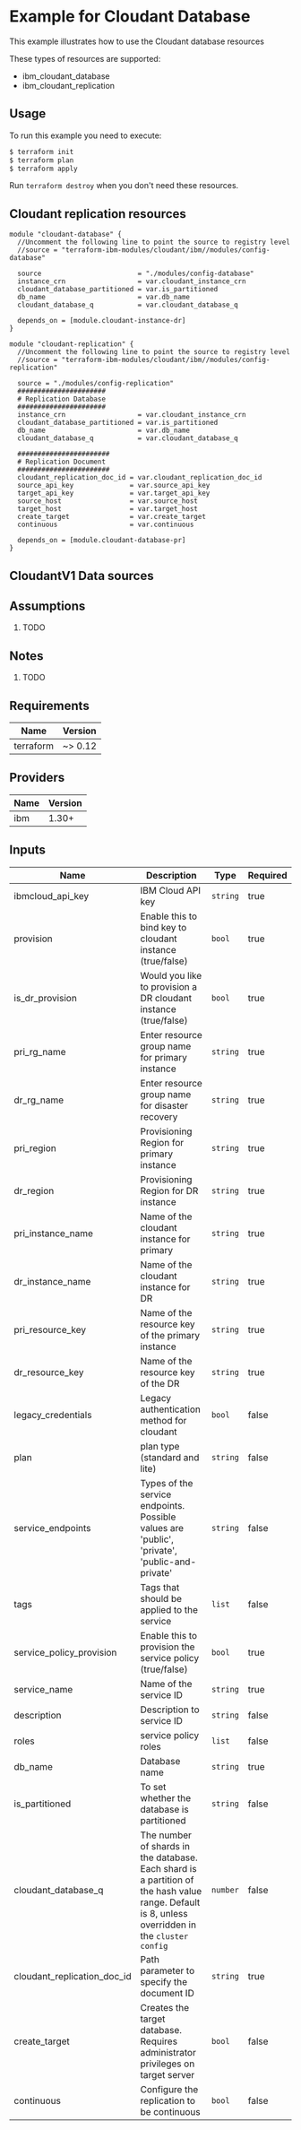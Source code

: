 # Example for Cloudant Database

This example illustrates how to use the Cloudant database resources

These types of resources are supported:

* ibm_cloudant_database
* ibm_cloudant_replication

## Usage

To run this example you need to execute:

```bash
$ terraform init
$ terraform plan
$ terraform apply
```

Run `terraform destroy` when you don't need these resources.


## Cloudant replication resources

```hcl
module "cloudant-database" {
  //Uncomment the following line to point the source to registry level
  //source = "terraform-ibm-modules/cloudant/ibm//modules/config-database"

  source                        = "./modules/config-database"
  instance_crn                  = var.cloudant_instance_crn
  cloudant_database_partitioned = var.is_partitioned
  db_name                       = var.db_name
  cloudant_database_q           = var.cloudant_database_q

  depends_on = [module.cloudant-instance-dr]
}

module "cloudant-replication" {
  //Uncomment the following line to point the source to registry level
  //source = "terraform-ibm-modules/cloudant/ibm//modules/config-replication"

  source = "./modules/config-replication"
  ######################
  # Replication Database
  ######################
  instance_crn                  = var.cloudant_instance_crn
  cloudant_database_partitioned = var.is_partitioned
  db_name                       = var.db_name
  cloudant_database_q           = var.cloudant_database_q

  #######################
  # Replication Document
  #######################
  cloudant_replication_doc_id = var.cloudant_replication_doc_id
  source_api_key              = var.source_api_key
  target_api_key              = var.target_api_key
  source_host                 = var.source_host
  target_host                 = var.target_host
  create_target               = var.create_target
  continuous                  = var.continuous

  depends_on = [module.cloudant-database-pr]
}
```

## CloudantV1 Data sources


## Assumptions

1. TODO

## Notes

1. TODO

## Requirements

| Name | Version |
|------|---------|
| terraform | ~> 0.12 |

## Providers

| Name | Version |
|------|---------|
| ibm | 1.30+ |

## Inputs

| Name | Description | Type | Required |
|------|-------------|------|---------|
| ibmcloud\_api\_key | IBM Cloud API key | `string` | true |
| provision | Enable this to bind key to cloudant instance (true/false) | `bool` | true |
| is_dr_provision | Would you like to provision a DR cloudant instance (true/false) | `bool` | true |
| pri_rg_name | Enter resource group name for primary instance | `string` | true |
| dr_rg_name | Enter resource group name for disaster recovery | `string` | true |
| pri_region | Provisioning Region for primary instance | `string` | true |
| dr_region | Provisioning Region for DR instance | `string` | true |
| pri_instance_name | Name of the cloudant instance for primary | `string` | true |
| dr_instance_name | Name of the cloudant instance for DR | `string` | true |
| pri_resource_key | Name of the resource key of the primary instance | `string` | true |
| dr_resource_key | Name of the resource key of the DR | `string` | true |
| legacy_credentials | Legacy authentication method for cloudant | `bool` | false |
| plan | plan type (standard and lite) | `string` | false |
| service_endpoints | Types of the service endpoints. Possible values are 'public', 'private', 'public-and-private' | `string` | false |
| tags | Tags that should be applied to the service | `list` | false |
| service_policy_provision | Enable this to provision the service policy (true/false) | `bool` | true |
| service_name | Name of the service ID | `string` | true |
| description | Description to service ID | `string` | false |
| roles | service policy roles | `list` | false |
| db_name | Database name | `string` | true |
| is_partitioned | To set whether the database is partitioned | `string` | false |
| cloudant_database_q | The number of shards in the database. Each shard is a partition of the hash value range. Default is 8, unless overridden in the `cluster config` | `number` | false |
| cloudant_replication_doc_id | Path parameter to specify the document ID | `string` | true |
| create_target | Creates the target database. Requires administrator privileges on target server | `bool` | false |
| continuous | Configure the replication to be continuous | `bool` | false |